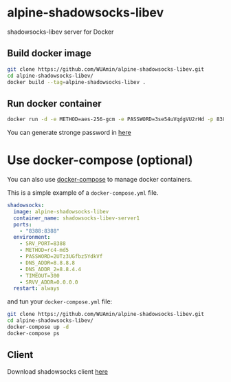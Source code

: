 # alpine-shadowsocks-libev
shadowsocks-libev server for Docker



## Build docker image
```bash
git clone https://github.com/WUAmin/alpine-shadowsocks-libev.git
cd alpine-shadowsocks-libev/
docker build --tag=alpine-shadowsocks-libev .
```

## Run docker container
```bash
docker run -d -e METHOD=aes-256-gcm -e PASSWORD=3se54uVqdgVU2rHd -p 8388:8388 --restart always alpine-shadowsocks-libev
```
You can generate stronge password in [here](https://duckduckgo.com/?q=password+16&t=ffsb&ia=answer)


# Use docker-compose (optional)
You can also use [docker-compose](https://github.com/docker/compose) to manage docker containers.

This is a simple example of a `docker-compose.yml` file.
```yml
shadowsocks:
  image: alpine-shadowsocks-libev
  container_name: shadowsocks-libev-server1
  ports:
    - "8388:8388"
  environment:
    - SRV_PORT=8388
    - METHOD=rc4-md5
    - PASSWORD=2UTz3UGfbz5YdkVf
    - DNS_ADDR=8.8.8.8
    - DNS_ADDR_2=8.8.4.4
    - TIMEOUT=300
    - SRVV_ADDR=0.0.0.0
  restart: always
```
and tun your `docker-compose.yml` file:
```bash
git clone https://github.com/WUAmin/alpine-shadowsocks-libev.git
cd alpine-shadowsocks-libev/
docker-compose up -d
docker-compose ps
```


## Client
Download shadowsocks client [here](https://shadowsocks.org/en/download/clients.html)